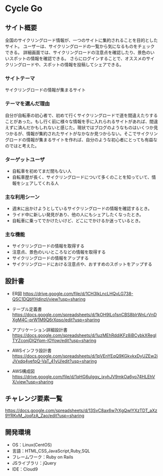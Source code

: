 # Cycle Go
## サイト概要
全国のサイクリングロード情報が、一つのサイトに集約されることを目的としたサイト。
ユーザーは、サイクリングロードの一覧から気になるものをチェックできる。
詳細画面では、サイクリングロードの注意点を確認したり、景色のいいスポットの情報を確認できる。
さらにログインすることで、オススメのサイクリングロードや、スポットの情報を投稿してシェアできる。

### サイトテーマ
サイクリングロードの情報が集まるサイト

### テーマを選んだ理由
自分が自転車の初心者で、初めて行くサイクリングロードで道を間違えたりすることがあった。もし行く前に様々な情報を手に入れられるサイトがあれば、間違えずに済んだかもしれないと感じた。現状ではブログのようなものはいくつか見つかるが、情報が集約されたサイトがなかなか見つからない。そこでサイクリングロードの情報が集まるサイトを作れば、自分のような初心者にとっても有益なのではと考えた。

### ターゲットユーザ
- 自転車を初めてまだ間もない人
- 自転車歴が長く、サイクリングロードについて多くのことを知っていて、情報をシェアしてくれる人

### 主な利用シーン
- 週末に出かけようとしているサイクリングロードの情報を確認するとき。
- ライド中に新しい発見があり、他の人にもシェアしたくなったとき。
- 自転車に乗ってでかけたいけど、どこにでかけるか迷っているとき。

### 主な機能
- サイクリングロードの情報を取得する
- 注意点、景色のいいところなどの情報を取得する
- サイクリングロードの情報をアップする
- サイクリングロードにおける注意点や、おすすめのスポットをアップする

## 設計書
- ER図
https://drive.google.com/file/d/1CH3lkLncLHQvLG738-QSC1DQbYHdinzI/view?usp=sharing

- テーブル定義書
https://docs.google.com/spreadsheets/d/1kOH9lLo1snCBS8blrWnLrVnDXgM4C-prW1M9Q6rXqso/edit?usp=sharing
- アプリケーション詳細設計書 
https://docs.google.com/spreadsheets/d/1uzMEhRddiKFz8iBCybkXReglTYZconjDlQYpm-lOYow/edit?usp=sharing

- AWSインフラ設計書
https://docs.google.com/spreadsheets/d/1pVEnYEqQ9KGkvkxDyUZEw2iJVxdq4yefpQ-VaT_41yU/edit?usp=sharing
- AWS構成図
https://drive.google.com/file/d/1qHG6ulggv_jxyhJV9mkOa6yo74HLEhVX/view?usp=sharing

## チャレンジ要素一覧
https://docs.google.com/spreadsheets/d/13SvC8ax6w7rXgQwlYXzTDT_aXz9YRKvM_JoqfzA_Zao/edit?usp=sharing

## 開発環境
- OS：Linux(CentOS)
- 言語：HTML,CSS,JavaScript,Ruby,SQL
- フレームワーク：Ruby on Rails
- JSライブラリ：jQuery
- IDE：Cloud9

